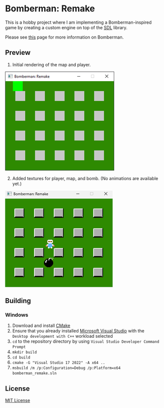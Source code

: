 # Bomberman: Remake

This is a hobby project where I am implementing a Bomberman-inspired game by creating a custom engine on top of
the [SDL](https://www.libsdl.org/) library.

Please see [this](https://en.wikipedia.org/wiki/Bomberman_(1983_video_game)) page for more information on Bomberman.

## Preview

1. Initial rendering of the map and player.

![Initial rendering of the map and player](https://github.com/iozsaygi/bomberman-remake/blob/main/media/map-and-player-rendering.png)

2. Added textures for player, map, and bomb. (No animations are available yet.)

![Added textures for player, map, and bomb](https://github.com/iozsaygi/bomberman-remake/blob/main/media/map-and-player-textures.png?raw=true)

## Building

### Windows

1. Download and install [CMake](https://cmake.org/download/)
2. Ensure that you already installed [Microsoft Visual Studio](https://visualstudio.microsoft.com/downloads/) with
   the ``Desktop development with C++`` workload selected
3. ``cd`` to the repository directory by using ``Visual Studio Developer Command Prompt``
4. ``mkdir build``
5. ``cd build``
6. ``cmake -G "Visual Studio 17 2022" -A x64 ..``
7. ``msbuild /m /p:Configuration=Debug /p:Platform=x64 bomberman_remake.sln``

## License

[MIT License](https://github.com/iozsaygi/bomberman-remake/blob/main/LICENSE)